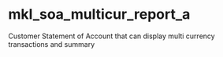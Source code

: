 # mkl_soa_multicur_report_a
Customer Statement of Account that can display multi currency transactions and summary
